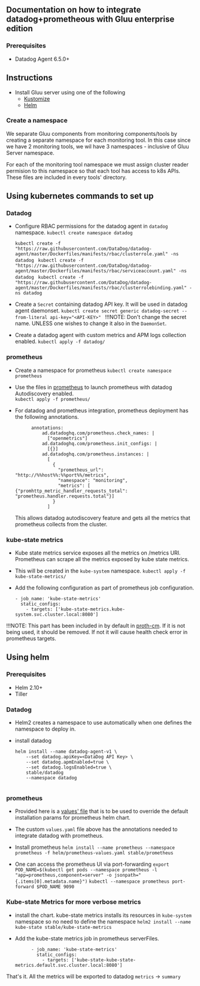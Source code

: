 ## Documentation on how to integrate datadog+prometheous with Gluu enterprise edition

### Prerequisites

- Datadog Agent 6.5.0+

## Instructions

- Install Gluu server using one of the following
  - [Kustomize](https://github.com/GluuFederation/enterprise-edition/blob/4.1/pygluu/kubernetes/templates/README.md#install-gluu-using-pygluu-kubernetes-with-kustomize)
  - [Helm](https://github.com/GluuFederation/enterprise-edition/blob/4.1/pygluu/kubernetes/templates/README.md#install-gluu-using-helm)

### Create a namespace

We separate Gluu components from monitoring components/tools by creating a separate namespace for each monitoring tool. In this case since we have 2 monitoring tools, we wil have 3 namespaces - inclusive of Gluu Server namespace.   

For each of the monitoring tool namespace we must assign cluster reader permision to this namespace so that each tool has access to k8s APIs. These files are included in every tools' directory.

## Using kubernetes commands to set up

### Datadog
- Configure RBAC permissions for the datadog agent in `datadog` namespace.
  `kubectl create namespace datadog`

  `kubectl create -f "https://raw.githubusercontent.com/DataDog/datadog-agent/master/Dockerfiles/manifests/rbac/clusterrole.yaml" -ns datadog `
  `kubectl create -f "https://raw.githubusercontent.com/DataDog/datadog-agent/master/Dockerfiles/manifests/rbac/serviceaccount.yaml" -ns datadog `
  `kubectl create -f "https://raw.githubusercontent.com/DataDog/datadog-agent/master/Dockerfiles/manifests/rbac/clusterrolebinding.yaml" -ns datadog `

- Create a `Secret` containing datadog API key. It will be used in datadog agent daemonset.
 `kubectl create secret generic datadog-secret --from-literal api-key="<API-KEY>" ` !!!NOTE: Don't change the secret name. UNLESS one wishes to change it also in the `DaemonSet`.

- Create a datadog agent with custom metrics and APM logs collection enabled.
 `kubectl apply -f datadog/ `

### prometheus
- Create a namespace for prometheus
  `kubectl create namespace prometheus`

- Use the files in [prometheus](/prometheus) to launch prometheus with datadog Autodiscovery enabled.   
  `kubectl apply -f prometheus/ ` 

- For datadog and prometheus integration, prometheus deployment has the following annotations.
  ```
        annotations:
            ad.datadoghq.com/prometheus.check_names: |
              ["openmetrics"]
            ad.datadoghq.com/prometheus.init_configs: |
              [{}]
            ad.datadoghq.com/prometheus.instances: |
              [
                {
                  "prometheus_url": "http://%%host%%:%%port%%/metrics",
                  "namespace": "monitoring",
                  "metrics": [ {"promhttp_metric_handler_requests_total": "prometheus.handler.requests.total"}]
                }
              ]
  ```

  This allows datadog autodiscovery feature and gets all the metrics that prometheus collects from the cluster.

### kube-state metrics
- Kube state metrics service exposes all the metrics on /metrics URI. Prometheus can scrape all the metrics exposed by kube state metrics. 
- This will be created in the `kube-system` namespace.
  `kubectl apply -f kube-state-metrics/`

- Add the following configuration as part of prometheus job configuration.
  ```
  - job_name: 'kube-state-metrics'
    static_configs:
      - targets: ['kube-state-metrics.kube-system.svc.cluster.local:8080']
  ```

!!!NOTE: This part has been included in by default in [proth-cm](/prometheus/proth-cm.yaml). If it is not being used, it should be removed. If not it will cause health check error in prometheus targets.

## Using helm

### Prerequisites
- Helm 2.10+
- Tiller

### Datadog
- Helm2 creates a namespace to use automatically when one defines the namespace to deploy in.

- install datadog
  ```
  helm install --name datadog-agent-v1 \
      --set datadog.apiKey=<DataDog API Key> \
      --set datadog.apmEnabled=true \
      --set datadog.logsEnabled=true \
      stable/datadog
      --namespace datadog
 
  ```

### prometheus

- Provided here is a [values' file](/helm/prometheus-values.yaml) that is to be used to override the default installation params for prometheus helm chart. 

- The custom `values.yaml` file above has the annotations needed to integrate datadog with prometheus.

- Install prometheus
  ` helm install --name prometheus --namespace prometheus -f helm/prometheus-values.yaml stable/prometheus `

- One can access the prometheus UI via port-forwarding
  `export POD_NAME=$(kubectl get pods --namespace prometheus -l "app=prometheus,component=server" -o jsonpath="{.items[0].metadata.name}")`
  `kubectl --namespace prometheus port-forward $POD_NAME 9090 `

### Kube-state Metrics for more verbose metrics

- install the chart. kube-state metrics installs its resources in `kube-system` namespace so no need to define the namespace
  `helm2 install --name kube-state stable/kube-state-metrics`

- Add the kube-state metrics job in prometheus serverFiles.
  ```
        - job_name: 'kube-state-metrics'
          static_configs:
            - targets: ['kube-state-kube-state-metrics.default.svc.cluster.local:8080']
  ```

That's it. All the metrics will be exported to datadog `metrics` -> `summary`
